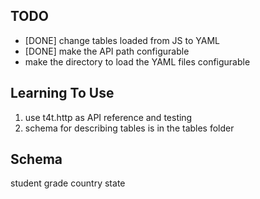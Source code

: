 ## TODO

- [DONE] change tables loaded from JS to YAML
- [DONE] make the API path configurable
- make the directory to load the YAML files configurable

## Learning To Use

1. use t4t.http as API reference and testing
2. schema for describing tables is in the tables folder

## Schema

student
grade
country
state